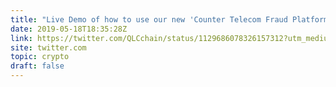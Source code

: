 ```yaml
---
title: "Live Demo of how to use our new 'Counter Telecom Fraud Platform'"
date: 2019-05-18T18:35:28Z
link: https://twitter.com/QLCchain/status/1129686078326157312?utm_medium=RSS&utm_source=hune
site: twitter.com
topic: crypto
draft: false
---
```

